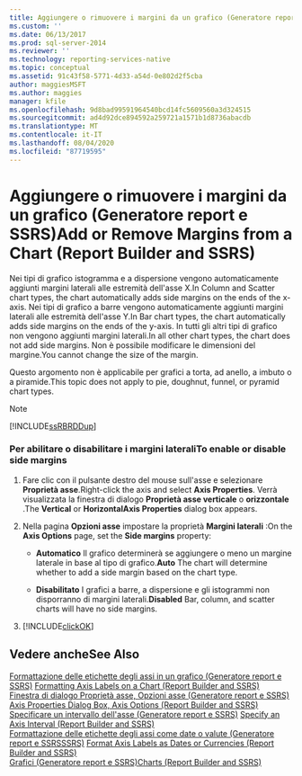 ```yaml
---
title: Aggiungere o rimuovere i margini da un grafico (Generatore report e SSRS) | Microsoft Docs
ms.custom: ''
ms.date: 06/13/2017
ms.prod: sql-server-2014
ms.reviewer: ''
ms.technology: reporting-services-native
ms.topic: conceptual
ms.assetid: 91c43f58-5771-4d33-a54d-0e802d2f5cba
author: maggiesMSFT
ms.author: maggies
manager: kfile
ms.openlocfilehash: 9d8bad99591964540bcd14fc5609560a3d324515
ms.sourcegitcommit: ad4d92dce894592a259721a1571b1d8736abacdb
ms.translationtype: MT
ms.contentlocale: it-IT
ms.lasthandoff: 08/04/2020
ms.locfileid: "87719595"
---
```

# <a name="add-or-remove-margins-from-a-chart-report-builder-and-ssrs"></a><span data-ttu-id="2fe56-102">Aggiungere o rimuovere i margini da un grafico (Generatore report e SSRS)</span><span class="sxs-lookup"><span data-stu-id="2fe56-102">Add or Remove Margins from a Chart (Report Builder and SSRS)</span></span>
  <span data-ttu-id="2fe56-103">Nei tipi di grafico istogramma e a dispersione vengono automaticamente aggiunti margini laterali alle estremità dell'asse X.</span><span class="sxs-lookup"><span data-stu-id="2fe56-103">In Column and Scatter chart types, the chart automatically adds side margins on the ends of the x-axis.</span></span> <span data-ttu-id="2fe56-104">Nei tipi di grafico a barre vengono automaticamente aggiunti margini laterali alle estremità dell'asse Y.</span><span class="sxs-lookup"><span data-stu-id="2fe56-104">In Bar chart types, the chart automatically adds side margins on the ends of the y-axis.</span></span> <span data-ttu-id="2fe56-105">In tutti gli altri tipi di grafico non vengono aggiunti margini laterali.</span><span class="sxs-lookup"><span data-stu-id="2fe56-105">In all other chart types, the chart does not add side margins.</span></span> <span data-ttu-id="2fe56-106">Non è possibile modificare le dimensioni del margine.</span><span class="sxs-lookup"><span data-stu-id="2fe56-106">You cannot change the size of the margin.</span></span>  
  
 <span data-ttu-id="2fe56-107">Questo argomento non è applicabile per grafici a torta, ad anello, a imbuto o a piramide.</span><span class="sxs-lookup"><span data-stu-id="2fe56-107">This topic does not apply to pie, doughnut, funnel, or pyramid chart types.</span></span>  
  
> [!NOTE]  
>  [!INCLUDE[ssRBRDDup](../../includes/ssrbrddup-md.md)]  
  
### <a name="to-enable-or-disable-side-margins"></a><span data-ttu-id="2fe56-108">Per abilitare o disabilitare i margini laterali</span><span class="sxs-lookup"><span data-stu-id="2fe56-108">To enable or disable side margins</span></span>  
  
1.  <span data-ttu-id="2fe56-109">Fare clic con il pulsante destro del mouse sull'asse e selezionare **Proprietà asse**.</span><span class="sxs-lookup"><span data-stu-id="2fe56-109">Right-click the axis and select **Axis Properties**.</span></span> <span data-ttu-id="2fe56-110">Verrà visualizzata la finestra di dialogo **Proprietà asse verticale** o **orizzontale** .</span><span class="sxs-lookup"><span data-stu-id="2fe56-110">The **Vertical** or **HorizontalAxis Properties** dialog box appears.</span></span>  
  
2.  <span data-ttu-id="2fe56-111">Nella pagina **Opzioni asse** impostare la proprietà **Margini laterali** :</span><span class="sxs-lookup"><span data-stu-id="2fe56-111">On the **Axis Options** page, set the **Side margins** property:</span></span>  
  
    -   <span data-ttu-id="2fe56-112">**Automatico** Il grafico determinerà se aggiungere o meno un margine laterale in base al tipo di grafico.</span><span class="sxs-lookup"><span data-stu-id="2fe56-112">**Auto** The chart will determine whether to add a side margin based on the chart type.</span></span>  
  
    -   <span data-ttu-id="2fe56-113">**Disabilitato** I grafici a barre, a dispersione e gli istogrammi non disporranno di margini laterali.</span><span class="sxs-lookup"><span data-stu-id="2fe56-113">**Disabled** Bar, column, and scatter charts will have no side margins.</span></span>  
  
3.  [!INCLUDE[clickOK](../../includes/clickok-md.md)]  
  
## <a name="see-also"></a><span data-ttu-id="2fe56-114">Vedere anche</span><span class="sxs-lookup"><span data-stu-id="2fe56-114">See Also</span></span>  
 <span data-ttu-id="2fe56-115">[Formattazione delle etichette degli assi in un grafico &#40;Generatore report e SSRS&#41;](formatting-axis-labels-on-a-chart-report-builder-and-ssrs.md) </span><span class="sxs-lookup"><span data-stu-id="2fe56-115">[Formatting Axis Labels on a Chart &#40;Report Builder and SSRS&#41;](formatting-axis-labels-on-a-chart-report-builder-and-ssrs.md) </span></span>  
 <span data-ttu-id="2fe56-116">[Finestra di dialogo Proprietà asse, Opzioni asse &#40;Generatore report e SSRS&#41;](../axis-properties-dialog-box-axis-options-report-builder-and-ssrs.md) </span><span class="sxs-lookup"><span data-stu-id="2fe56-116">[Axis Properties Dialog Box, Axis Options &#40;Report Builder and SSRS&#41;](../axis-properties-dialog-box-axis-options-report-builder-and-ssrs.md) </span></span>  
 <span data-ttu-id="2fe56-117">[Specificare un intervallo dell'asse &#40;Generatore report e SSRS&#41;](specify-an-axis-interval-report-builder-and-ssrs.md) </span><span class="sxs-lookup"><span data-stu-id="2fe56-117">[Specify an Axis Interval &#40;Report Builder and SSRS&#41;](specify-an-axis-interval-report-builder-and-ssrs.md) </span></span>  
 <span data-ttu-id="2fe56-118">[Formattazione delle etichette degli assi come date o valute &#40;Generatore report e SSRSSSRS&#41;](format-axis-labels-as-dates-or-currencies-report-builder-and-ssrs.md) </span><span class="sxs-lookup"><span data-stu-id="2fe56-118">[Format Axis Labels as Dates or Currencies &#40;Report Builder and SSRS&#41;](format-axis-labels-as-dates-or-currencies-report-builder-and-ssrs.md) </span></span>  
 [<span data-ttu-id="2fe56-119">Grafici &#40;Generatore report e SSRS&#41;</span><span class="sxs-lookup"><span data-stu-id="2fe56-119">Charts &#40;Report Builder and SSRS&#41;</span></span>](charts-report-builder-and-ssrs.md)  
  
  
